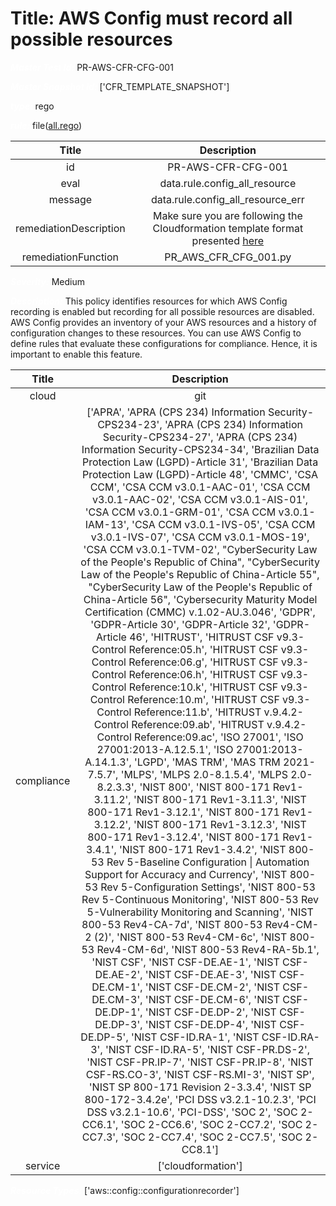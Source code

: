 



# Title: AWS Config must record all possible resources


***<font color="white">Master Test Id:</font>*** PR-AWS-CFR-CFG-001

***<font color="white">Master Snapshot Id:</font>*** ['CFR_TEMPLATE_SNAPSHOT']

***<font color="white">type:</font>*** rego

***<font color="white">rule:</font>*** file([all.rego])  
  
  
  
  

|Title|Description|
| :---: | :---: |
|id|PR-AWS-CFR-CFG-001|
|eval|data.rule.config_all_resource|
|message|data.rule.config_all_resource_err|
|remediationDescription|Make sure you are following the Cloudformation template format presented <a href='https://docs.aws.amazon.com/AWSCloudFormation/latest/UserGuide/aws-resource-config-configurationrecorder.html' target='_blank'>here</a>|
|remediationFunction|PR_AWS_CFR_CFG_001.py|


***<font color="white">Severity:</font>*** Medium

***<font color="white">Description:</font>*** This policy identifies resources for which AWS Config recording is enabled but recording for all possible resources are disabled. AWS Config provides an inventory of your AWS resources and a history of configuration changes to these resources. You can use AWS Config to define rules that evaluate these configurations for compliance. Hence, it is important to enable this feature.  
  
  

|Title|Description|
| :---: | :---: |
|cloud|git|
|compliance|['APRA', 'APRA (CPS 234) Information Security-CPS234-23', 'APRA (CPS 234) Information Security-CPS234-27', 'APRA (CPS 234) Information Security-CPS234-34', 'Brazilian Data Protection Law (LGPD)-Article 31', 'Brazilian Data Protection Law (LGPD)-Article 48', 'CMMC', 'CSA CCM', 'CSA CCM v3.0.1-AAC-01', 'CSA CCM v3.0.1-AAC-02', 'CSA CCM v3.0.1-AIS-01', 'CSA CCM v3.0.1-GRM-01', 'CSA CCM v3.0.1-IAM-13', 'CSA CCM v3.0.1-IVS-05', 'CSA CCM v3.0.1-IVS-07', 'CSA CCM v3.0.1-MOS-19', 'CSA CCM v3.0.1-TVM-02', "CyberSecurity Law of the People's Republic of China", "CyberSecurity Law of the People's Republic of China-Article 55", "CyberSecurity Law of the People's Republic of China-Article 56", 'Cybersecurity Maturity Model Certification (CMMC) v.1.02-AU.3.046', 'GDPR', 'GDPR-Article 30', 'GDPR-Article 32', 'GDPR-Article 46', 'HITRUST', 'HITRUST CSF v9.3-Control Reference:05.h', 'HITRUST CSF v9.3-Control Reference:06.g', 'HITRUST CSF v9.3-Control Reference:06.h', 'HITRUST CSF v9.3-Control Reference:10.k', 'HITRUST CSF v9.3-Control Reference:10.m', 'HITRUST CSF v9.3-Control Reference:11.b', 'HITRUST v.9.4.2-Control Reference:09.ab', 'HITRUST v.9.4.2-Control Reference:09.ac', 'ISO 27001', 'ISO 27001:2013-A.12.5.1', 'ISO 27001:2013-A.14.1.3', 'LGPD', 'MAS TRM', 'MAS TRM 2021-7.5.7', 'MLPS', 'MLPS 2.0-8.1.5.4', 'MLPS 2.0-8.2.3.3', 'NIST 800', 'NIST 800-171 Rev1-3.11.2', 'NIST 800-171 Rev1-3.11.3', 'NIST 800-171 Rev1-3.12.1', 'NIST 800-171 Rev1-3.12.2', 'NIST 800-171 Rev1-3.12.3', 'NIST 800-171 Rev1-3.12.4', 'NIST 800-171 Rev1-3.4.1', 'NIST 800-171 Rev1-3.4.2', 'NIST 800-53 Rev 5-Baseline Configuration \| Automation Support for Accuracy and Currency', 'NIST 800-53 Rev 5-Configuration Settings', 'NIST 800-53 Rev 5-Continuous Monitoring', 'NIST 800-53 Rev 5-Vulnerability Monitoring and Scanning', 'NIST 800-53 Rev4-CA-7d', 'NIST 800-53 Rev4-CM-2 (2)', 'NIST 800-53 Rev4-CM-6c', 'NIST 800-53 Rev4-CM-6d', 'NIST 800-53 Rev4-RA-5b.1', 'NIST CSF', 'NIST CSF-DE.AE-1', 'NIST CSF-DE.AE-2', 'NIST CSF-DE.AE-3', 'NIST CSF-DE.CM-1', 'NIST CSF-DE.CM-2', 'NIST CSF-DE.CM-3', 'NIST CSF-DE.CM-6', 'NIST CSF-DE.DP-1', 'NIST CSF-DE.DP-2', 'NIST CSF-DE.DP-3', 'NIST CSF-DE.DP-4', 'NIST CSF-DE.DP-5', 'NIST CSF-ID.RA-1', 'NIST CSF-ID.RA-3', 'NIST CSF-ID.RA-5', 'NIST CSF-PR.DS-2', 'NIST CSF-PR.IP-7', 'NIST CSF-PR.IP-8', 'NIST CSF-RS.CO-3', 'NIST CSF-RS.MI-3', 'NIST SP', 'NIST SP 800-171 Revision 2-3.3.4', 'NIST SP 800-172-3.4.2e', 'PCI DSS v3.2.1-10.2.3', 'PCI DSS v3.2.1-10.6', 'PCI-DSS', 'SOC 2', 'SOC 2-CC6.1', 'SOC 2-CC6.6', 'SOC 2-CC7.2', 'SOC 2-CC7.3', 'SOC 2-CC7.4', 'SOC 2-CC7.5', 'SOC 2-CC8.1']|
|service|['cloudformation']|


***<font color="white">Resource Types:</font>*** ['aws::config::configurationrecorder']


[all.rego]: https://github.com/prancer-io/prancer-compliance-test/tree/master/aws/iac/all.rego
